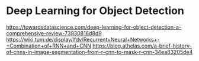 # Deep Learning for Object Detection

https://towardsdatascience.com/deep-learning-for-object-detection-a-comprehensive-review-73930816d8d9
https://wiki.tum.de/display/lfdv/Recurrent+Neural+Networks+-+Combination+of+RNN+and+CNN
https://blog.athelas.com/a-brief-history-of-cnns-in-image-segmentation-from-r-cnn-to-mask-r-cnn-34ea83205de4
